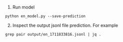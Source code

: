 1. Run model

```
python en_model.py --save-prediction
```

2. Inspect the output jsonl file prediction.
For example

```
grep pair output/en_1711833816.jsonl | jq .
```


